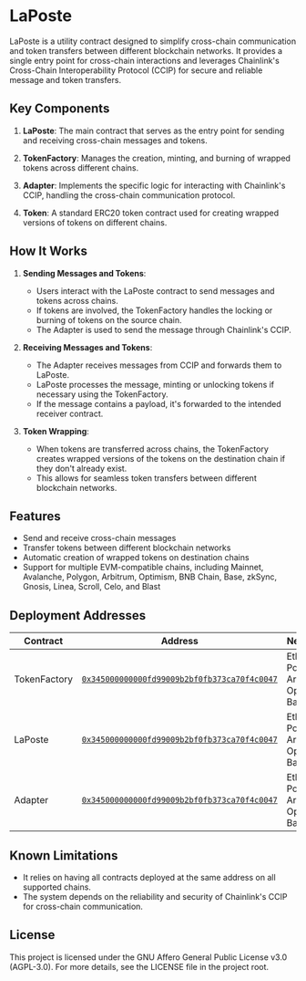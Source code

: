 # LaPoste

LaPoste is a utility contract designed to simplify cross-chain communication and token transfers between different blockchain networks. It provides a single entry point for cross-chain interactions and leverages Chainlink's Cross-Chain Interoperability Protocol (CCIP) for secure and reliable message and token transfers.

## Key Components

1. **LaPoste**: The main contract that serves as the entry point for sending and receiving cross-chain messages and tokens.

2. **TokenFactory**: Manages the creation, minting, and burning of wrapped tokens across different chains.

3. **Adapter**: Implements the specific logic for interacting with Chainlink's CCIP, handling the cross-chain communication protocol.

4. **Token**: A standard ERC20 token contract used for creating wrapped versions of tokens on different chains.

## How It Works

1. **Sending Messages and Tokens**:
   - Users interact with the LaPoste contract to send messages and tokens across chains.
   - If tokens are involved, the TokenFactory handles the locking or burning of tokens on the source chain.
   - The Adapter is used to send the message through Chainlink's CCIP.

2. **Receiving Messages and Tokens**:
   - The Adapter receives messages from CCIP and forwards them to LaPoste.
   - LaPoste processes the message, minting or unlocking tokens if necessary using the TokenFactory.
   - If the message contains a payload, it's forwarded to the intended receiver contract.

3. **Token Wrapping**:
   - When tokens are transferred across chains, the TokenFactory creates wrapped versions of the tokens on the destination chain if they don't already exist.
   - This allows for seamless token transfers between different blockchain networks.

## Features

- Send and receive cross-chain messages
- Transfer tokens between different blockchain networks
- Automatic creation of wrapped tokens on destination chains
- Support for multiple EVM-compatible chains, including Mainnet, Avalanche, Polygon, Arbitrum, Optimism, BNB Chain, Base, zkSync, Gnosis, Linea, Scroll, Celo, and Blast

## Deployment Addresses

| Contract | Address | Networks |
|----------|---------|----------|
| TokenFactory | [`0x345000000000fd99009b2bf0fb373ca70f4c0047`](https://etherscan.io/address/0x345000000000fd99009b2bf0fb373ca70f4c0047) | Ethereum, Polygon, Arbitrum, Optimism, Base |
| LaPoste | [`0x345000000000fd99009b2bf0fb373ca70f4c0047`](https://etherscan.io/address/0x345000000000fd99009b2bf0fb373ca70f4c0047) | Ethereum, Polygon, Arbitrum, Optimism, Base |
| Adapter | [`0x345000000000fd99009b2bf0fb373ca70f4c0047`](https://etherscan.io/address/0x345000000000fd99009b2bf0fb373ca70f4c0047) | Ethereum, Polygon, Arbitrum, Optimism, Base |

## Known Limitations

- It relies on having all contracts deployed at the same address on all supported chains.
- The system depends on the reliability and security of Chainlink's CCIP for cross-chain communication.

## License

This project is licensed under the GNU Affero General Public License v3.0 (AGPL-3.0). For more details, see the LICENSE file in the project root.

